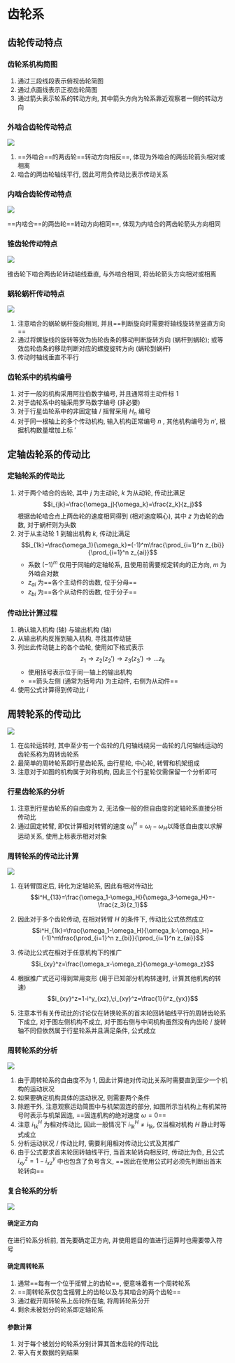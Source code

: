 # 齿轮系
## 齿轮传动特点
### 齿轮系机构简图
1. 通过三段线段表示俯视齿轮简图
1. 通过点画线表示正视齿轮简图
1. 通过箭头表示轮系的转动方向, 其中箭头方向为轮系靠近观察者一侧的转动方向

### 外啮合齿轮传动特点
![](./%E5%A4%96%E5%95%AE%E5%90%88%E7%89%B9%E7%82%B9.jpg)

1. ==外啮合==的两齿轮==转动方向相反==, 体现为外啮合的两齿轮箭头相对或相离
1. 啮合的两齿轮轴线平行, 因此可用负传动比表示传动关系

### 内啮合齿轮传动特点
![](./%E5%86%85%E5%95%AE%E5%90%88%E7%89%B9%E7%82%B9.jpg)

==内啮合==的两齿轮==转动方向相同==, 体现为内啮合的两齿轮箭头方向相同

### 锥齿轮传动特点
![](./%E9%94%A5%E9%BD%BF%E8%BD%AE%E5%95%AE%E5%90%88%E7%89%B9%E7%82%B9.jpg)

锥齿轮下啮合两齿轮转动轴线垂直, 与外啮合相同, 将齿轮箭头方向相对或相离

### 蜗轮蜗杆传动特点
![](./%E8%9C%97%E8%BD%AE%E8%9C%97%E6%9D%86%E5%95%AE%E5%90%88%E7%89%B9%E7%82%B9.jpg)

1. 注意啮合的蜗轮蜗杆旋向相同, 并且==判断旋向时需要将轴线旋转至竖直方向==
1. 通过将螺旋线的旋转等效为齿轮齿条的移动判断旋转方向 (蜗杆到蜗轮); 或等效齿轮齿条的移动判断对应的螺旋旋转方向 (蜗轮到蜗杆)
1. 传动时轴线垂直不平行

### 齿轮系中的机构编号
1. 对于一般的机构采用阿拉伯数字编号, 并且通常将主动件标 $1$
1. 对于齿轮系中的轴采用罗马数字编号 (非必要)
1. 对于行星齿轮系中的非固定轴 / 摇臂采用 $H_n$ 编号
1. 对于同一根轴上的多个传动机构, 输入机构正常编号 $n$ , 其他机构编号为 $n'$, 根据机构数量增加上标 $'$

## 定轴齿轮系的传动比
### 定轴轮系的传动比
1. 对于两个啮合的齿轮, 其中 $j$ 为主动轮, $k$ 为从动轮, 传动比满足 $$i_{jk}=\frac{\omega_j}{\omega_k}=\frac{z_k}{z_j}$$ 根据齿轮啮合点上两齿轮的速度相同得到 (相对速度瞬心), 其中 $z$ 为齿轮的齿数, 对于蜗杆则为头数
1. 对于从主动轮 $1$ 到输出机构 $k$, 传动比满足 $$i_{1k}=\frac{\omega_1}{\omega_k}=(-1)^m\frac{\prod_{i=1}^n z_{bi}}{\prod_{i=1}^n z_{ai}}$$
    * 系数 $(-1)^m$ 仅用于同轴的定轴轮系, 且使用前需要规定转向的正方向, $m$ 为外啮合对数
    * $z_{ai}$ 为==各个主动件的齿数, 位于分母==
    * $z_{bi}$ 为==各个从动件的齿数, 位于分子==

### 传动比计算过程
1. 确认输入机构 (轴) 与输出机构 (轴)
1. 从输出机构反推到输入机构, 寻找其传动链
1. 列出此传动链上的各个齿轮, 使用如下格式表示 $$z_1\to z_2(z_2')\to z_3(z_3')\to\dots z_k$$
    * 使用括号表示位于同一轴上的输出机构
    * ==箭头左侧 (通常为括号内) 为主动件, 右侧为从动件==
1. 使用公式计算得到传动比 $i$

## 周转轮系的传动比
![](./%E8%A1%8C%E6%98%9F%E9%BD%BF%E8%BD%AE%E7%B3%BB%E7%BB%93%E6%9E%84.jpg)

1. 在齿轮运转时, 其中至少有一个齿轮的几何轴线绕另一齿轮的几何轴线运动的齿轮系称为周转齿轮系
1. 最简单的周转轮系即行星齿轮系, 由行星轮, 中心轮, 转臂和机架组成
1. 注意对于如图的机构属于对称机构, 因此三个行星轮仅需保留一个分析即可

### 行星齿轮系的分析
1. 注意到行星齿轮系的自由度为 $2$, 无法像一般的但自由度的定轴轮系直接分析传动比
1. 通过固定转臂, 即仅计算相对转臂的速度 $\omega^H_i=\omega_i-\omega_H$以降低自由度以求解运动关系, 使用上标表示相对对象

### 周转轮系的传动比计算
![](./%E5%91%A8%E8%BD%AC%E8%BD%AE%E7%B3%BB%E6%AF%94%E8%BE%83.jpg)

1. 在转臂固定后, 转化为定轴轮系, 因此有相对传动比 $$i^H_{13}=\frac{\omega_1-\omega_H}{\omega_3-\omega_H}=-\frac{z_3}{z_1}$$
1. 因此对于多个齿轮传动, 在相对转臂 $H$ 的条件下, 传动比公式依然成立 $$i^H_{1k}=\frac{\omega_1-\omega_H}{\omega_k-\omega_H}=(-1)^m\frac{\prod_{i=1}^n z_{bi}}{\prod_{i=1}^n z_{ai}}$$
1. 传动比公式在相对于任意机构下的推广 $$i_{xy}^z=\frac{\omega_x-\omega_z}{\omega_y-\omega_z}$$
1. 根据推广式还可得到常用变形 (用于已知部分机构转速时, 计算其他机构的转速) $$i_{xy}^z=1-i^y_{xz},\;i_{xy}^z=\frac{1}{i^z_{yx}}$$

1. 注意本节有关传动比的讨论仅在转换轮系的首末轮回转轴线平行的周转齿轮系下成立, 对于图左侧机构不成立, 对于图右侧与中间机构虽然没有内齿轮 / 旋转轴不同但依然属于行星轮系并且满足条件, 公式成立

### 周转轮系的分析
![](./%E5%9B%BA%E8%BF%9E%E7%9A%84%E8%A1%8C%E6%98%9F%E8%BD%AE%E7%B3%BB.jpg)

1. 由于周转轮系的自由度不为 $1$, 因此计算绝对传动比关系时需要直到至少一个机构的运动状况
1. 如果要确定机构具体的运动状况, 则需要两个条件
1. 除题干外, 注意观察运动简图中与机架固连的部分, 如图所示当机构上有机架符号时表示与机架固连, ==固连机构的绝对速度 $\omega=0$==
1. 注意 $i^H_{1k}$ 为相对传动比, 因此一般情况下 $i^H_{1k}\neq i_{1k}$, 仅当相对机构 $H$ 静止时等式成立
1. 分析运动状况 / 传动比时, 需要利用相对传动比公式及其推广
1. 由于公式要求首末轮回转轴线平行, 当首末轮转向相反时, 传动比为负, 且公式 $i_{xy}^z=1-i^y_{xz}$ 中也包含了负号含义, ==因此在使用公式时必须先判断出首末轮转向==

### 复合轮系的分析
![](./%E5%A4%8D%E5%90%88%E8%BD%AE%E7%B3%BB.jpg)

#### 确定正方向
在进行轮系分析前, 首先要确定正方向, 并使用题目的值进行运算时也需要带入符号

#### 确定周转轮系
1. 通常==每有一个位于摇臂上的齿轮==, 便意味着有一个周转轮系
1. ==周转轮系仅包含摇臂上的齿轮以及与其啮合的两个齿轮==
1. 通过截开周转轮系上齿轮所在轴, 将周转轮系分开
1. 剩余未被划分的轮系即定轴轮系

#### 参数计算
1. 对于每个被划分的轮系分别计算其首末齿轮的传动比
1. 带入有关数据的到结果
